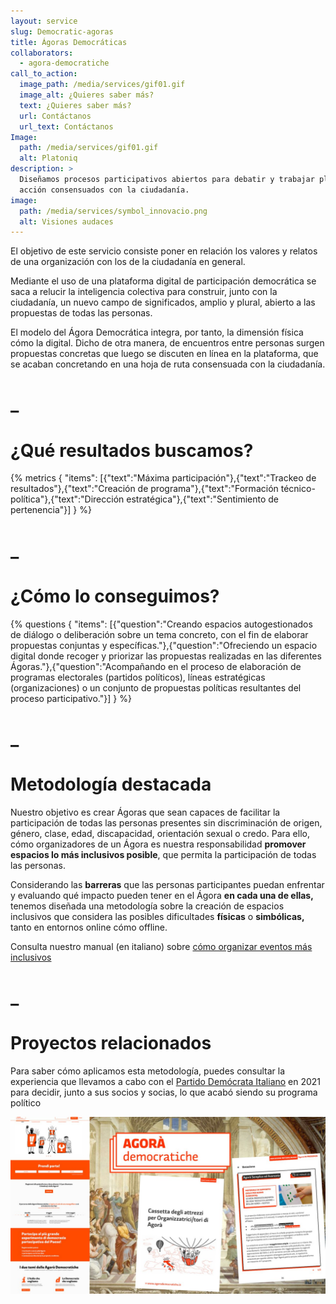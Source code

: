 ```yaml
---
layout: service
slug: Democratic-agoras
title: Ágoras Democráticas
collaborators:
  - agora-democratiche
call_to_action:
  image_path: /media/services/gif01.gif
  image_alt: ¿Quieres saber más?
  text: ¿Quieres saber más?
  url: Contáctanos
  url_text: Contáctanos
Image:
  path: /media/services/gif01.gif
  alt: Platoniq
description: >
  Diseñamos procesos participativos abiertos para debatir y trabajar planes de
  acción consensuados con la ciudadanía.
image:
  path: /media/services/symbol_innovacio.png
  alt: Visiones audaces
---
```

El objetivo de este servicio consiste poner en relación los valores y relatos de una organización con los de la ciudadanía en general.

Mediante el uso de una plataforma digital de participación democrática se saca a relucir la inteligencia colectiva para construir, junto con la ciudadanía, un nuevo campo de significados, amplio y plural, abierto a las propuestas de todas las personas.

El modelo del Ágora Democrática integra, por tanto, la dimensión física cómo la digital. Dicho de otra manera, de encuentros entre personas surgen propuestas concretas que luego se discuten en línea en la plataforma, que se acaban concretando en una hoja de ruta consensuada con la ciudadanía.

# _

# ¿Qué resultados buscamos?

{% metrics { "items": [{"text":"Máxima participación"},{"text":"Trackeo de resultados"},{"text":"Creación de programa"},{"text":"Formación técnico-política"},{"text":"Dirección estratégica"},{"text":"Sentimiento de pertenencia"}] } %}

# _

# ¿Cómo lo conseguimos?

{% questions { "items": [{"question":"Creando espacios autogestionados de diálogo o deliberación sobre un tema concreto, con el fin de elaborar propuestas conjuntas y específicas."},{"question":"Ofreciendo un espacio digital donde recoger y priorizar las propuestas realizadas en las diferentes Ágoras."},{"question":"Acompañando en el proceso de elaboración de programas electorales (partidos políticos), líneas estratégicas (organizaciones) o un conjunto de propuestas políticas resultantes del proceso participativo."}] } %}

# _

# Metodología destacada

Nuestro objetivo es crear Ágoras que sean capaces de facilitar la participación de todas las personas presentes sin discriminación de origen, género, clase, edad, discapacidad, orientación sexual o credo. Para ello, cómo organizadores de un Ágora es nuestra responsabilidad **promover espacios lo más inclusivos posible**, que permita la participación de todas las personas.

Considerando las **barreras** que las personas participantes puedan enfrentar y evaluando qué impacto pueden tener en el Ágora **en cada una de ellas,** tenemos diseñada una metodología sobre la creación de espacios inclusivos que considera las posibles dificultades **físicas** o **simbólicas,** tanto en entornos online cómo offline.

Consulta nuestro manual (en italiano) sobre [cómo organizar eventos más inclusivos](https://agorademocratiche-staging.s3.amazonaws.com/agora-democratiche-staging/uploads/decidim/attachment/file/156/Manuale_su_come_organizzare_eventi_pi%C3%B9_inclusivi.pdf)

# _

# Proyectos relacionados

Para saber cómo aplicamos esta metodología, puedes consultar la experiencia que llevamos a cabo con el [Partido Demócrata Italiano](https://platoniq.net/es/projects/agora-democratica-pd/) en 2021 para decidir, junto a sus socios y socias, lo que acabó siendo su programa político[](https://agorademocratiche-staging.s3.amazonaws.com/agora-democratiche-staging/uploads/decidim/attachment/file/155/Manuale_metodologico_per_oganizzatric_tori.pdf)

![Agorà Democratiche](/media/photo_2024-07-31_15-48-25.jpg "Agorà Democratiche")
